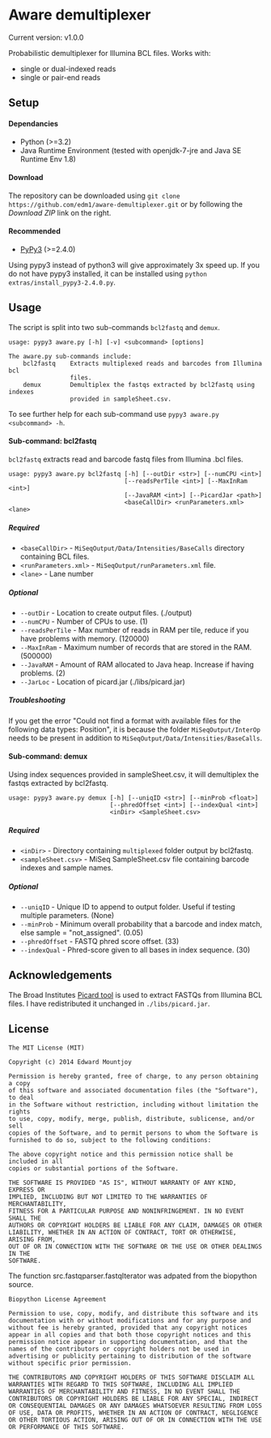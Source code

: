 Aware demultiplexer
===================

Current version: v1.0.0

Probabilistic demultiplexer for Illumina BCL files. Works with:
- single or dual-indexed reads
- single or pair-end reads

## Setup

#### Dependancies
- Python (>=3.2)
- Java Runtime Environment (tested with openjdk-7-jre and Java SE Runtime Env 1.8)

#### Download
The repository can be downloaded using `git clone https://github.com/edm1/aware-demultiplexer.git` or by following the *Download ZIP* link on the right.

#### Recommended
- [PyPy3](http://pypy.org/) (>=2.4.0)

Using pypy3 instead of python3 will give approximately 3x speed up. If you do not have pypy3 installed, it can be installed using `python extras/install_pypy3-2.4.0.py`.

## Usage

The script is split into two sub-commands `bcl2fastq` and `demux`.

```
usage: pypy3 aware.py [-h] [-v] <subcommand> [options]

The aware.py sub-commands include:
    bcl2fastq    Extracts multiplexed reads and barcodes from Illumina bcl
                 files.
    demux        Demultiplex the fastqs extracted by bcl2fastq using indexes
                 provided in sampleSheet.csv.
```

To see further help for each sub-command use `pypy3 aware.py <subcommand> -h`.

#### Sub-command: bcl2fastq

`bcl2fastq` extracts read and barcode fastq files from Illumina .bcl files.

```
usage: pypy3 aware.py bcl2fastq [-h] [--outDir <str>] [--numCPU <int>]
                                [--readsPerTile <int>] [--MaxInRam <int>]
                                [--JavaRAM <int>] [--PicardJar <path>]
                                <baseCallDir> <runParameters.xml> <lane>
```


##### Required
- `<baseCallDir>` - `MiSeqOutput/Data/Intensities/BaseCalls` directory containing BCL files.
- `<runParameters.xml>` - `MiSeqOutput/runParameters.xml` file.
- `<lane>` - Lane number

##### Optional
- `--outDir` - Location to create output files. (./output)
- `--numCPU` - Number of CPUs to use. (1)
- `--readsPerTile` - Max number of reads in RAM per tile, reduce if you have problems with memory. (120000)
- `--MaxInRam` - Maximum number of records that are stored in the RAM. (500000)
- `--JavaRAM` - Amount of RAM allocated to Java heap. Increase if having problems. (2)
- `--JarLoc` - Location of picard.jar (./libs/picard.jar)

##### Troubleshooting
If you get the error "Could not find a format with available files for the following data types: Position", it is because the folder `MiSeqOutput/InterOp` needs to be present in addition to `MiSeqOutput/Data/Intensities/BaseCalls`.

#### Sub-command: demux

Using index sequences provided in sampleSheet.csv, it will demultiplex the fastqs extracted by bcl2fastq.

```
usage: pypy3 aware.py demux [-h] [--uniqID <str>] [--minProb <float>]
                            [--phredOffset <int>] [--indexQual <int>]
                            <inDir> <SampleSheet.csv>
```

##### Required
- `<inDir>` - Directory containing `multiplexed` folder output by bcl2fastq.
- `<sampleSheet.csv>` - MiSeq SampleSheet.csv file containing barcode indexes and sample names.

##### Optional
- `--uniqID` - Unique ID to append to output folder. Useful if testing multiple parameters. (None)
- `--minProb` - Minimum overall probability that a barcode and index match, else sample = "not_assigned". (0.05)
- `--phredOffset` - FASTQ phred score offset. (33)
- `--indexQual` - Phred-score given to all bases in index sequence. (30)

## Acknowledgements

The Broad Institutes [Picard tool](github.com/broadinstitute/picard) is used to extract FASTQs from Illumina BCL files. I have redistributed it unchanged in `./libs/picard.jar`.

## License

```
The MIT License (MIT)

Copyright (c) 2014 Edward Mountjoy

Permission is hereby granted, free of charge, to any person obtaining a copy
of this software and associated documentation files (the "Software"), to deal
in the Software without restriction, including without limitation the rights
to use, copy, modify, merge, publish, distribute, sublicense, and/or sell
copies of the Software, and to permit persons to whom the Software is
furnished to do so, subject to the following conditions:

The above copyright notice and this permission notice shall be included in all
copies or substantial portions of the Software.

THE SOFTWARE IS PROVIDED "AS IS", WITHOUT WARRANTY OF ANY KIND, EXPRESS OR
IMPLIED, INCLUDING BUT NOT LIMITED TO THE WARRANTIES OF MERCHANTABILITY,
FITNESS FOR A PARTICULAR PURPOSE AND NONINFRINGEMENT. IN NO EVENT SHALL THE
AUTHORS OR COPYRIGHT HOLDERS BE LIABLE FOR ANY CLAIM, DAMAGES OR OTHER
LIABILITY, WHETHER IN AN ACTION OF CONTRACT, TORT OR OTHERWISE, ARISING FROM,
OUT OF OR IN CONNECTION WITH THE SOFTWARE OR THE USE OR OTHER DEALINGS IN THE
SOFTWARE.
```

The function src.fastqparser.fastqIterator was adpated from the biopython source.

```
Biopython License Agreement

Permission to use, copy, modify, and distribute this software and its
documentation with or without modifications and for any purpose and
without fee is hereby granted, provided that any copyright notices
appear in all copies and that both those copyright notices and this
permission notice appear in supporting documentation, and that the
names of the contributors or copyright holders not be used in
advertising or publicity pertaining to distribution of the software
without specific prior permission.

THE CONTRIBUTORS AND COPYRIGHT HOLDERS OF THIS SOFTWARE DISCLAIM ALL
WARRANTIES WITH REGARD TO THIS SOFTWARE, INCLUDING ALL IMPLIED
WARRANTIES OF MERCHANTABILITY AND FITNESS, IN NO EVENT SHALL THE
CONTRIBUTORS OR COPYRIGHT HOLDERS BE LIABLE FOR ANY SPECIAL, INDIRECT
OR CONSEQUENTIAL DAMAGES OR ANY DAMAGES WHATSOEVER RESULTING FROM LOSS
OF USE, DATA OR PROFITS, WHETHER IN AN ACTION OF CONTRACT, NEGLIGENCE
OR OTHER TORTIOUS ACTION, ARISING OUT OF OR IN CONNECTION WITH THE USE
OR PERFORMANCE OF THIS SOFTWARE.
```
